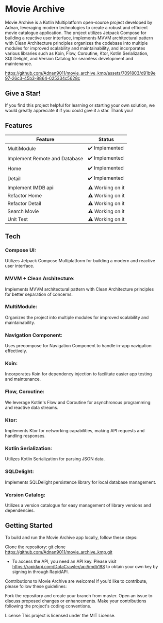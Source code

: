# Movie Archive

Movie Archive is a Kotlin Multiplatform open-source project developed by Adnan, leveraging modern
technologies to create
a robust and efficient movie catalogue application.
The project utilizes Jetpack Compose for building a reactive user interface, implements MVVM
architectural pattern with Clean Architecture principles organizes the codebase into multiple
modules for improved scalability and maintainability, and incorporates various libraries such as
Koin, Flow, Coroutine, Ktor, Kotlin Serialization, SQLDelight, and Version Catalog for seamless
development and maintenance.

https://github.com/Adnan9011/movie_archive_kmp/assets/7091803/d91b9e97-26c3-45b3-8864-025334c5628c

## Give a Star!

If you find this project helpful for learning or starting your own solution, we would greatly
appreciate it if you could give it a star. Thank you!

## Features

| Feature                       | Status           |
|-------------------------------|------------------|
| MultiModule                   | ✔️ Implemented   |
| Implement Remote and Database | ✔️ Implemented   |
| Home                          | ✔️ Implemented   |
| Detail                        | ✔️ Implemented   |
| Implement IMDB api            | ⚠️ Working on it |
| Refactor Home                 | ⚠️ Working on it |
| Refactor Detail               | ⚠️ Working on it |
| Search Movie                  | ⚠️ Working on it |
| Unit Test                     | ⚠️ Working on it |

## Tech

### Compose UI:

Utilizes Jetpack Compose Multiplatform for building a modern and reactive user interface.

### MVVM + Clean Architecture:

Implements MVVM architectural pattern with Clean Architecture principles for better separation of
concerns.

### MultiModule:

Organizes the project into multiple modules for improved scalability and maintainability.

### Navigation Component:

Uses precompose for Navigation Component to handle in-app navigation effectively.

### Koin:

Incorporates Koin for dependency injection to facilitate easier app testing and maintenance.

### Flow, Coroutine:

We leverage Kotlin's Flow and Coroutine for asynchronous programming and reactive data streams.

### Ktor:

Implements Ktor for networking capabilities, making API requests and handling responses.

### Kotlin Serialization:

Utilizes Kotlin Serialization for parsing JSON data.

### SQLDelight:

Implements SQLDelight persistence library for local database management.

### Version Catalog:

Utilizes a version catalogue for easy management of library versions and dependencies.

## Getting Started

To build and run the Movie Archive app locally, follow these steps:

Clone the repository: git clone https://github.com/Adnan9011/movie_archive_kmp.git

- To access the API, you need an API key. Please visit https://rapidapi.com/DataCrawler/api/imdb188
  to obtain your own key by signing in through RapidAPI.

Contributions to Movie Archive are welcome! If you'd like to contribute, please follow these
guidelines:

Fork the repository and create your branch from master.
Open an issue to discuss proposed changes or enhancements.
Make your contributions following the project's coding conventions.

License
This project is licensed under the MIT License.